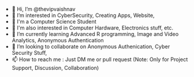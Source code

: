 - 👋 Hi, I’m @thevipvaishnav
- 👀 I’m interested in CyberSecurity, Creating Apps, Website,
- 🙌 I'm a Computer Science Student
- 🦋 I'm also interested in Computer Hardware, Electronics stuff, etc. 
- 🌱 I’m currently learning Advanced R programming, Image and Video Analytics, Anonymous Authentication
- 💞️ I’m looking to collaborate on Anonymous Authenication, Cyber Security Stuff,
- 📫 How to reach me : Just DM me or pull request (Note: Only for Project Support, Discussion, Collaboration)

<!---
thevipvaishnav/thevipvaishnav is a ✨ special ✨ repository because its `README.md` (this file) appears on your GitHub profile.
You can click the Preview link to take a look at your changes.
--->
